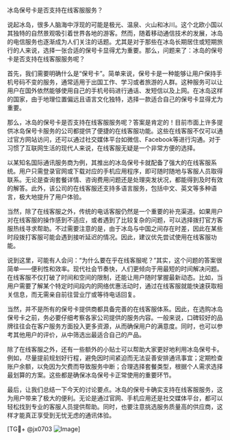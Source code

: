 冰岛保号卡是否支持在线客服服务？

说起冰岛，很多人脑海中浮现的可能是极光、温泉、火山和冰川。这个北欧小国以其独特的自然景观吸引着世界各地的游客。然而，随着移动通信技术的发展，冰岛的电信服务也逐渐成为人们关注的话题。尤其是对于那些在冰岛长期居住或短期旅行的人来说，选择一张合适的保号卡显得尤为重要。那么，问题来了：冰岛的保号卡是否支持在线客服服务呢？

首先，我们需要明确什么是“保号卡”。简单来说，保号卡是一种能够让用户保持手机号码不变的服务，通常适用于出国工作、学习或者旅游的人群。这种服务可以让用户在国外依然能够使用自己的手机号码进行通话、发短信以及上网。在冰岛这样的国家，由于地理位置偏远且语言文化独特，选择一款适合自己的保号卡显得尤为重要。

那么，冰岛的保号卡是否支持在线客服服务呢？答案是肯定的！目前市面上许多提供冰岛保号卡服务的公司都提供了便捷的在线客服功能。这些在线客服不仅可以通过官方网站访问，还可以通过社交媒体平台如微信、Facebook等进行沟通。对于习惯了互联网生活的现代人来说，在线客服无疑是一个非常方便的选择。

以某知名国际通讯服务商为例，其推出的冰岛保号卡就配备了强大的在线客服系统。用户只需登录官网或下载对应的手机应用程序，即可随时随地与客服人员取得联系。无论是查询套餐详情、咨询费用问题还是处理突发状况，都能得到及时有效的解答。此外，该公司的在线客服还支持多语言服务，包括中文、英文等多种语言，极大地提升了用户体验。

当然，除了在线客服之外，传统的电话客服仍然是一个重要的补充渠道。如果用户对在线客服的操作感到不适应，或者遇到了比较复杂的问题，可以选择拨打官方客服热线寻求帮助。不过需要注意的是，由于冰岛与中国之间存在时差，因此在某些时段拨打客服可能会遇到接听延迟的情况。因此，建议优先尝试使用在线客服功能。

说到这里，可能有人会问：“为什么要在乎在线客服呢？”其实，这个问题的答案很简单——便利性和效率。现代社会节奏快，人们更倾向于用最短的时间解决问题。在线客服不仅打破了时间和空间的限制，还能让用户随时掌握最新动态。比如，当用户需要了解某个特定时间段内的网络优惠活动时，通过在线客服就能快速获取相关信息，而无需亲自前往营业厅或等待电话回复。

当然，并不是所有的保号卡提供商都具备完善的在线客服体系。因此，在选购冰岛保号卡之前，务必要仔细考察各家公司提供的服务内容。一般来说，口碑较好的品牌往往会在客户服务方面投入更多资源，从而确保用户的满意度。同时，也可以参考其他用户的评价，从中筛选出最适合自己的产品。

除了在线客服之外，还有一些额外的小贴士可以帮助大家更好地利用冰岛保号卡。例如，尽量提前规划好行程，避免因时间紧迫而无法妥善安排通讯事宜；定期检查账户余额，以免因为欠费而导致服务中断；合理选择套餐类型，根据个人需求选择最划算的方案。这些都是确保冰岛保号卡正常使用的重要环节。

最后，让我们总结一下今天的讨论要点。冰岛的保号卡确实支持在线客服服务，这为用户带来了极大的便利。无论是通过官网、手机应用还是社交媒体平台，都可以轻松找到专业的客服人员提供帮助。同时，也要注意挑选服务质量高的供应商，这样才能真正享受到无忧无虑的通讯体验。

[TG💪+ @jx0703 ![Image](https://github.com/user-attachments/assets/dbca1d08-cadb-493c-b0ec-ad6f7a83f270)]
